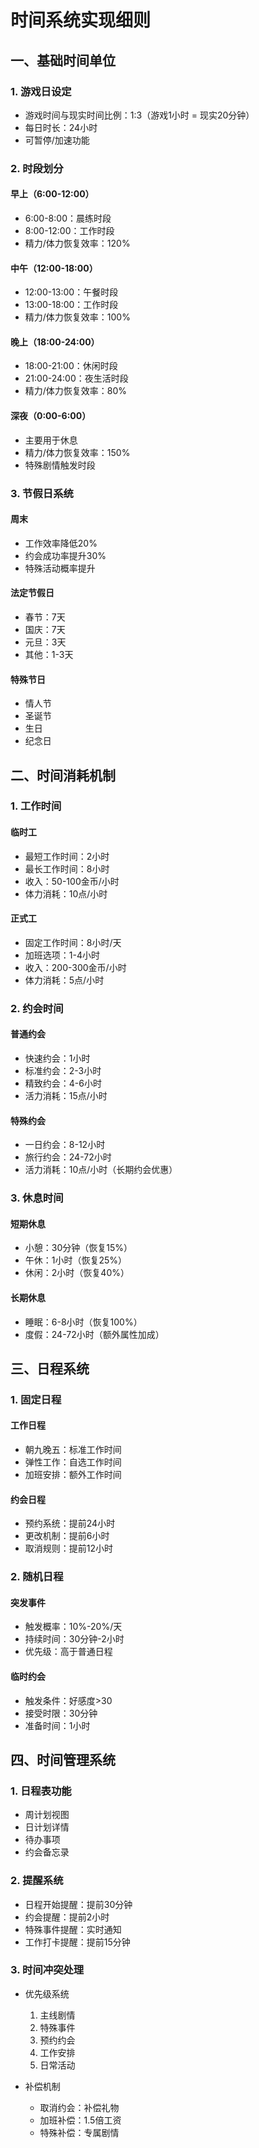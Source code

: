 # 时间系统实现细则

## 一、基础时间单位

### 1. 游戏日设定
- 游戏时间与现实时间比例：1:3（游戏1小时 = 现实20分钟）
- 每日时长：24小时
- 可暂停/加速功能

### 2. 时段划分
#### 早上（6:00-12:00）
- 6:00-8:00：晨练时段
- 8:00-12:00：工作时段
- 精力/体力恢复效率：120%

#### 中午（12:00-18:00）
- 12:00-13:00：午餐时段
- 13:00-18:00：工作时段
- 精力/体力恢复效率：100%

#### 晚上（18:00-24:00）
- 18:00-21:00：休闲时段
- 21:00-24:00：夜生活时段
- 精力/体力恢复效率：80%

#### 深夜（0:00-6:00）
- 主要用于休息
- 精力/体力恢复效率：150%
- 特殊剧情触发时段

### 3. 节假日系统
#### 周末
- 工作效率降低20%
- 约会成功率提升30%
- 特殊活动概率提升

#### 法定节假日
- 春节：7天
- 国庆：7天
- 元旦：3天
- 其他：1-3天

#### 特殊节日
- 情人节
- 圣诞节
- 生日
- 纪念日

## 二、时间消耗机制

### 1. 工作时间
#### 临时工
- 最短工作时间：2小时
- 最长工作时间：8小时
- 收入：50-100金币/小时
- 体力消耗：10点/小时

#### 正式工
- 固定工作时间：8小时/天
- 加班选项：1-4小时
- 收入：200-300金币/小时
- 体力消耗：5点/小时

### 2. 约会时间
#### 普通约会
- 快速约会：1小时
- 标准约会：2-3小时
- 精致约会：4-6小时
- 活力消耗：15点/小时

#### 特殊约会
- 一日约会：8-12小时
- 旅行约会：24-72小时
- 活力消耗：10点/小时（长期约会优惠）

### 3. 休息时间
#### 短期休息
- 小憩：30分钟（恢复15%）
- 午休：1小时（恢复25%）
- 休闲：2小时（恢复40%）

#### 长期休息
- 睡眠：6-8小时（恢复100%）
- 度假：24-72小时（额外属性加成）

## 三、日程系统

### 1. 固定日程
#### 工作日程
- 朝九晚五：标准工作时间
- 弹性工作：自选工作时间
- 加班安排：额外工作时间

#### 约会日程
- 预约系统：提前24小时
- 更改机制：提前6小时
- 取消规则：提前12小时

### 2. 随机日程
#### 突发事件
- 触发概率：10%-20%/天
- 持续时间：30分钟-2小时
- 优先级：高于普通日程

#### 临时约会
- 触发条件：好感度>30
- 接受时限：30分钟
- 准备时间：1小时

## 四、时间管理系统

### 1. 日程表功能
- 周计划视图
- 日计划详情
- 待办事项
- 约会备忘录

### 2. 提醒系统
- 日程开始提醒：提前30分钟
- 约会提醒：提前2小时
- 特殊事件提醒：实时通知
- 工作打卡提醒：提前15分钟

### 3. 时间冲突处理
- 优先级系统
  1. 主线剧情
  2. 特殊事件
  3. 预约约会
  4. 工作安排
  5. 日常活动

- 补偿机制
  - 取消约会：补偿礼物
  - 加班补偿：1.5倍工资
  - 特殊补偿：专属剧情
